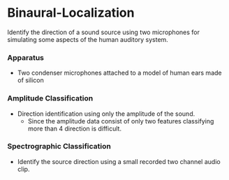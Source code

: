 # Binaural-Localization
Identify the direction of a sound source using two microphones for simulating some aspects of the human auditory system.

### Apparatus
- Two condenser microphones attached to a model of human ears made of silicon

### Amplitude Classification

- Direction identification using only the amplitude of the sound.
  - Since the amplitude data consist of only two features classifying more than 4 direction is difficult.

### Spectrographic Classification

- Identify the source direction using a small recorded two channel audio clip.